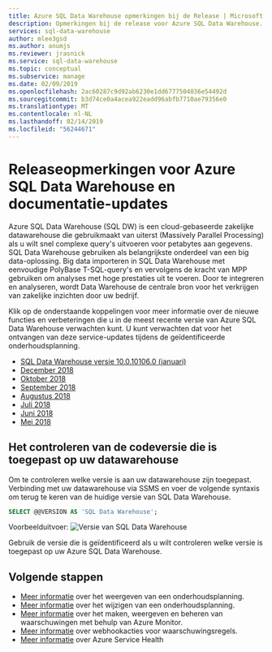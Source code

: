 ```yaml
---
title: Azure SQL Data Warehouse opmerkingen bij de Release | Microsoft Docs
description: Opmerkingen bij de release voor Azure SQL Data Warehouse.
services: sql-data-warehouse
author: mlee3gsd
ms.author: anumjs
ms.reviewer: jrasnick
ms.service: sql-data-warehouse
ms.topic: conceptual
ms.subservice: manage
ms.date: 02/09/2019
ms.openlocfilehash: 2ac60287c9d92ab6230e1dd6777504036e54492d
ms.sourcegitcommit: b3d74ce0a4acea922eadd96abfb7710ae79356e0
ms.translationtype: MT
ms.contentlocale: nl-NL
ms.lasthandoff: 02/14/2019
ms.locfileid: "56244671"
---
```

# <a name="azure-sql-data-warehouse-release-notes-and-documentation-updates"></a>Releaseopmerkingen voor Azure SQL Data Warehouse en documentatie-updates

Azure SQL Data Warehouse (SQL DW) is een cloud-gebaseerde zakelijke datawarehouse die gebruikmaakt van uiterst (Massively Parallel Processing) als u wilt snel complexe query's uitvoeren voor petabytes aan gegevens. SQL Data Warehouse gebruiken als belangrijkste onderdeel van een big data-oplossing. Big data importeren in SQL Data Warehouse met eenvoudige PolyBase T-SQL-query's en vervolgens de kracht van MPP gebruiken om analyses met hoge prestaties uit te voeren. Door te integreren en analyseren, wordt Data Warehouse de centrale bron voor het verkrijgen van zakelijke inzichten door uw bedrijf.

Klik op de onderstaande koppelingen voor meer informatie over de nieuwe functies en verbeteringen die u in de meest recente versie van Azure SQL Data Warehouse verwachten kunt. U kunt verwachten dat voor het ontvangen van deze service-updates tijdens de geïdentificeerde onderhoudsplanning.

- [SQL Data Warehouse versie 10.0.10106.0 (januari)](./release-notes-10-0-10106-0.md)
- [December 2018](./release-notes-december-2018.md)
- [Oktober 2018](./release-notes-october-2018.md)
- [September 2018](./release-notes-september-2018.md)
- [Augustus 2018](./release-notes-august-2018.md)
- [Juli 2018](./release-notes-july-2018.md)
- [Juni 2018](./release-notes-june-2018.md)
- [Mei 2018](./release-notes-may-2018.md)

## <a name="checking-the-code-version-that-has-been-applied-to-your-data-warehouse"></a>Het controleren van de codeversie die is toegepast op uw datawarehouse

Om te controleren welke versie is aan uw datawarehouse zijn toegepast. Verbinding met uw datawarehouse via SSMS en voer de volgende syntaxis om terug te keren van de huidige versie van SQL Data Warehouse.

```sql
SELECT @@VERSION AS 'SQL Data Warehouse';
```

Voorbeelduitvoer: ![Versie van SQL Data Warehouse](./media/release-notes/dw-version.png)

Gebruik de versie die is geïdentificeerd als u wilt controleren welke versie is toegepast op uw Azure SQL Data Warehouse. 


## <a name="next-steps"></a>Volgende stappen
- [Meer informatie](https://docs.microsoft.com/azure/sql-data-warehouse/viewing-maintenance-schedule) over het weergeven van een onderhoudsplanning. 
- [Meer informatie](https://docs.microsoft.com/azure/sql-data-warehouse/changing-maintenance-schedule) over het wijzigen van een onderhoudsplanning.
- [Meer informatie](https://docs.microsoft.com/azure/monitoring-and-diagnostics/alert-metric) over het maken, weergeven en beheren van waarschuwingen met behulp van Azure Monitor.
- [Meer informatie](https://docs.microsoft.com/azure/monitoring-and-diagnostics/monitor-alerts-unified-log-webhook) over webhookacties voor waarschuwingsregels.
- [Meer informatie](https://docs.microsoft.com/azure/service-health/service-health-overview) over Azure Service Health